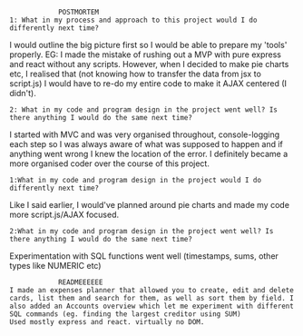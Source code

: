 				POSTMORTEM
	1: What in my process and approach to this project would I do differently next time?

I would outline the big picture first so I would be able to prepare my 'tools' properly. EG: I made the mistake of rushing out a MVP with pure express and react without any scripts. However, when I decided to make pie charts etc, I realised that (not knowing how to transfer the data from jsx to script.js) I would have to re-do my entire code to make it AJAX centered (I didn't).

	2: What in my code and program design in the project went well? Is there anything I would do the same next time?

I started with MVC and was very organised throughout, console-logging each step so I was always aware of what was supposed to happen and if anything went wrong I knew the location of the error. I definitely became a more organised coder over the course of this project.



	1:What in my code and program design in the project would I do differently next time?

Like I said earlier, I would've planned around pie charts and made my code more script.js/AJAX focused.

	2:What in my code and program design in the project went well? Is there anything I would do the same next time?

Experimentation with SQL functions went well (timestamps, sums, other types like NUMERIC etc)


				READMEEEEEE
	I made an expenses planner that allowed you to create, edit and delete cards, list them and search for them, as well as sort them by field. I also added an Accounts overview which let me experiment with different SQL commands (eg. finding the largest creditor using SUM) 
	Used mostly express and react. virtually no DOM.